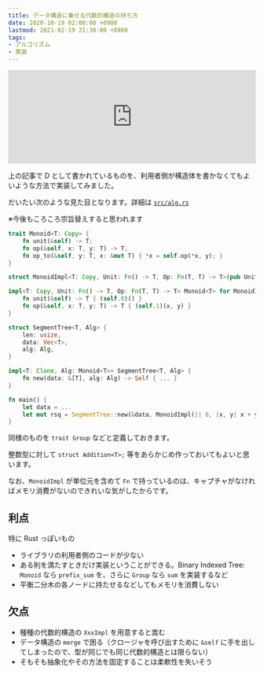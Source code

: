 ```yaml
---
title: データ構造に乗せる代数的構造の持ち方
date: 2020-10-19 02:00:00 +0900
lastmod: 2021-02-19 21:30:00 +0900
tags:
- アルゴリズム
- 実装
---
```


<iframe src="https://hatenablog-parts.com/embed?url=https%3A%2F%2Fnoshi91.hatenablog.com%2Fentry%2F2020%2F04%2F22%2F212649" style="border: 0; width: 100%; height: 190px;" allowfullscreen scrolling="no"></iframe>

上の記事で D として書かれているものを、利用者側が構造体を書かなくてもよいような方法で実装してみました。

だいたい次のような見た目となります。詳細は [`src/alg.rs`](https://github.com/shino16/cpr/blob/master/src/alg.rs)

※今後もころころ宗旨替えすると思われます

```rust
trait Monoid<T: Copy> {
    fn unit(&self) -> T;
    fn op(&self, x: T, y: T) -> T;
    fn op_to(&self, y: T, x: &mut T) { *x = self.op(*x, y); }
}

struct MonoidImpl<T: Copy, Unit: Fn() -> T, Op: Fn(T, T) -> T>(pub Unit, pub Op);

impl<T: Copy, Unit: Fn() -> T, Op: Fn(T, T) -> T> Monoid<T> for MonoidImpl<T, Unit, Op> {
    fn unit(&self) -> T { (self.0)() }
    fn op(&self, x: T, y: T) -> T { (self.1)(x, y) }
}

struct SegmentTree<T, Alg> {
    len: usize,
    data: Vec<T>,
    alg: Alg,
}

impl<T: Clone, Alg: Monoid<T>> SegmentTree<T, Alg> {
    fn new(data: &[T], alg: Alg) -> Self { ... }
}

fn main() {
    let data = ...
    let mut rsq = SegmentTree::new(&data, MonoidImpl(|| 0, |x, y| x + y));
}
```

同様のものを `trait Group` などと定義しておきます。

整数型に対して `struct Addition<T>;` 等をあらかじめ作っておいてもよいと思います。

なお、`MonoidImpl` が単位元を含めて `Fn` で持っているのは、キャプチャがなければメモリ消費がないのできれいな気がしたからです。

## 利点

特に Rust っぽいもの

* ライブラリの利用者側のコードが少ない
* ある則を満たすときだけ実装ということができる。Binary Indexed Tree: `Monoid` なら `prefix_sum` を、さらに `Group` なら `sum` を実装するなど
* 平衡二分木の各ノードに持たせるなどしてもメモリを消費しない

## 欠点

* 種種の代数的構造の `XxxImpl` を用意すると嵩む
* データ構造の `merge` で困る（クロージャを呼び出すために `&self` に手を出してしまったので、型が同じでも同じ代数的構造とは限らない）
* そもそも抽象化やその方法を固定することは柔軟性を失いそう
